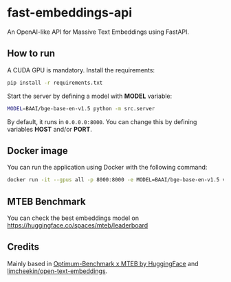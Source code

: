 # fast-embeddings-api

An OpenAI-like API for Massive Text Embeddings using FastAPI.

## How to run
A CUDA GPU is mandatory. Install the requirements:
```bash
pip install -r requirements.txt
```

Start the server by defining a model with **MODEL** variable:
```bash
MODEL=BAAI/bge-base-en-v1.5 python -m src.server
```

By default, it runs in `0.0.0.0:8000`. You can change this by defining variables **HOST** and/or **PORT**.

## Docker image
You can run the application using Docker with the following command:
```bash
docker run -it --gpus all -p 8000:8000 -e MODEL=BAAI/bge-base-en-v1.5 vokturz/fast-embeddings-api
```

## MTEB Benchmark
You can check the best embeddings model on https://huggingface.co/spaces/mteb/leaderboard

## Credits

Mainly based in [Optimum-Benchmark x MTEB by HuggingFace](https://github.com/huggingface/optimum-benchmark/tree/main/examples/fast-mteb) and [limcheekin/open-text-embeddings](https://github.com/limcheekin/open-text-embeddings).
